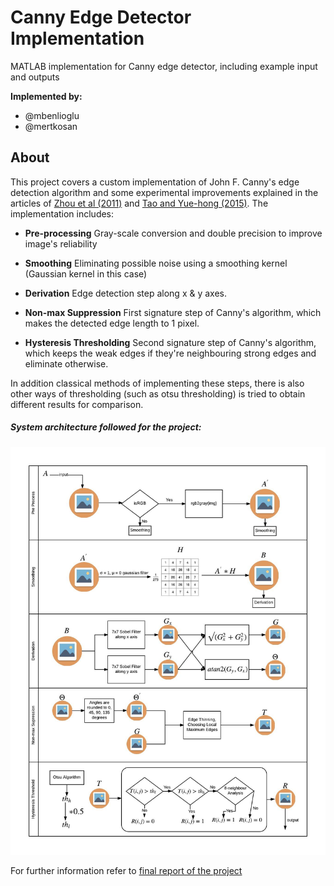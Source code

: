 # Canny Edge Detector Implementation

MATLAB implementation for Canny edge detector, including example input and outputs

**Implemented by:**

* @mbenlioglu
* @mertkosan

## About

This project covers a custom implementation of John F. Canny's edge detection algorithm and some experimental improvements explained in the articles of [Zhou et al (2011)](/docs/articles/An_Improved_Canny_Algorithm_for_Edge_Detection.pdf) and [Tao and Yue-hong (2015)](/docs/articles/Improvement_and_Implementation_for_Canny_Edge_Detection.pdf). The implementation includes:

* **Pre-processing**
    Gray-scale conversion and double precision to improve image's reliability
    
* **Smoothing**
    Eliminating possible noise using a smoothing kernel (Gaussian kernel in this case)

* **Derivation**
    Edge detection step along x & y axes.

* **Non-max Suppression**
    First signature step of Canny's algorithm, which makes the detected edge length to 1 pixel.

* **Hysteresis Thresholding**
	Second signature step of Canny's algorithm, which keeps the weak edges if they're neighbouring strong edges and eliminate otherwise.

In addition classical methods of implementing these steps, there is also other ways of thresholding (such as otsu thresholding) is tried to obtain different results for comparison.

##### _System architecture followed for the project:_

![System Architecture Img](/docs/img/SysArch.png)

For further information refer to [final report of the project](/docs/report/FinalReport.pdf)
